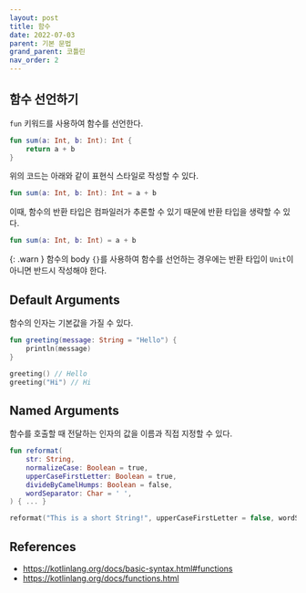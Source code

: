 ```yaml
---
layout: post
title: 함수
date: 2022-07-03
parent: 기본 문법
grand_parent: 코틀린
nav_order: 2
---
```


## 함수 선언하기

`fun` 키워드를 사용하여 함수를 선언한다.

```kotlin
fun sum(a: Int, b: Int): Int {
    return a + b
}
```

위의 코드는 아래와 같이 표현식 스타일로 작성할 수 있다.

```kotlin
fun sum(a: Int, b: Int): Int = a + b
```

이때, 함수의 반환 타입은 컴파일러가 추론할 수 있기 때문에 반환 타입을 생략할 수 있다.

```kotlin
fun sum(a: Int, b: Int) = a + b
```

{: .warn }
함수의 body `{}`를 사용하여 함수를 선언하는 경우에는 반환 타입이 `Unit`이 아니면 반드시 작성해야 한다.

## Default Arguments

함수의 인자는 기본값을 가질 수 있다.

```kotlin
fun greeting(message: String = "Hello") {
    println(message)
}
```

```kotlin
greeting() // Hello
greeting("Hi") // Hi
```

## Named Arguments

함수를 호출할 때 전달하는 인자의 값을 이름과 직접 지정할 수 있다.

```kotlin
fun reformat(
    str: String,
    normalizeCase: Boolean = true,
    upperCaseFirstLetter: Boolean = true,
    divideByCamelHumps: Boolean = false,
    wordSeparator: Char = ' ',
) { ... }
```

```kotlin
reformat("This is a short String!", upperCaseFirstLetter = false, wordSeparator = '_')
```

## References

- <https://kotlinlang.org/docs/basic-syntax.html#functions>
- <https://kotlinlang.org/docs/functions.html>
